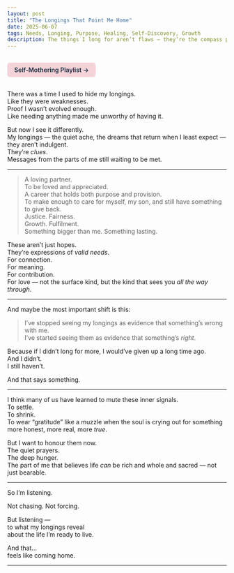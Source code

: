 ```yaml
---
layout: post
title: "The Longings That Point Me Home"
date: 2025-06-07
tags: Needs, Longing, Purpose, Healing, Self-Discovery, Growth
description: The things I long for aren’t flaws — they’re the compass pointing me back to my unmet needs. And when I stop shaming them, I start coming home to myself.
---
```


<a href="https://music.youtube.com/playlist?list=PLuO5E1rh5RqIzePJeOjdXo62gwnYJ748_&si=NvtF0mzI9Sx2IoPu&shuffle=1" 
   target="_blank" 
   class="back-button"
   style="display:inline-block; margin: 1rem auto; background-color: #F4D3D8; color: #1A2D41; padding: 0.5rem 1rem; border-radius: 6px; font-weight: 600; text-decoration: none;">
  Self‑Mothering Playlist →
</a>

There was a time I used to hide my longings.  
Like they were weaknesses.  
Proof I wasn’t evolved enough.  
Like needing anything made me unworthy of having it.

But now I see it differently.  
My longings — the quiet ache, the dreams that return when I least expect — they aren’t indulgent.  
They’re *clues*.  
Messages from the parts of me still waiting to be met.

---

> A loving partner.  
> To be loved and appreciated.  
> A career that holds both purpose and provision.  
> To make enough to care for myself, my son, and still have something to give back.  
> Justice. Fairness.  
> Growth. Fulfilment.  
> Something bigger than me. Something lasting.

These aren’t just hopes.  
They’re expressions of *valid needs*.  
For connection.  
For meaning.  
For contribution.  
For love — not the surface kind, but the kind that sees you *all the way through*.

---

And maybe the most important shift is this:

> I’ve stopped seeing my longings as evidence that something’s wrong with me.  
> I’ve started seeing them as evidence that something’s *right*.

Because if I didn’t long for more, I would’ve given up a long time ago.  
And I didn’t.  
I still haven’t.

And that says something.

---

I think many of us have learned to mute these inner signals.  
To settle.  
To shrink.  
To wear “gratitude” like a muzzle when the soul is crying out for something more honest, more real, more *true*.

But I want to honour them now.  
The quiet prayers.  
The deep hunger.  
The part of me that believes life *can* be rich and whole and sacred — not just bearable.

---

So I’m listening.

Not chasing. Not forcing.

But listening —  
to what my longings reveal  
about the life I’m ready to live.

And that…  
feels like coming home.

---

